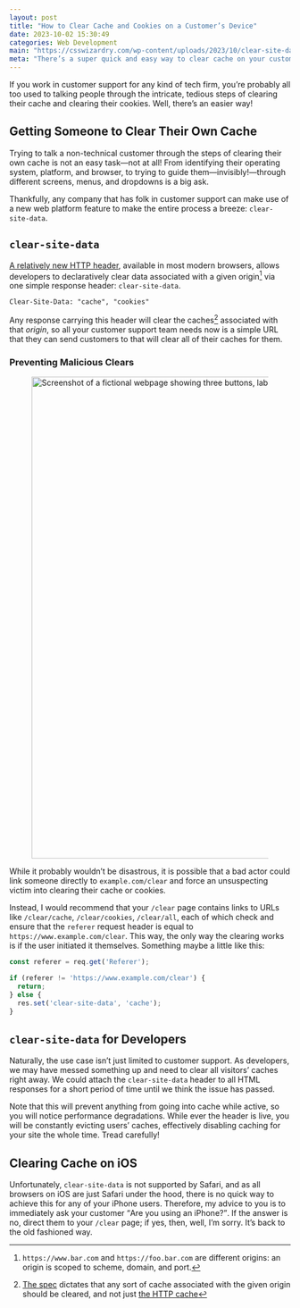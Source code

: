 ```yaml
---
layout: post
title: "How to Clear Cache and Cookies on a Customer’s Device"
date: 2023-10-02 15:30:49
categories: Web Development
main: "https://csswizardry.com/wp-content/uploads/2023/10/clear-site-data.png?1"
meta: "There’s a super quick and easy way to clear cache on your customers’ devices. Are you using it yet?"
---
```


If you work in customer support for any kind of tech firm, you’re probably all
too used to talking people through the intricate, tedious steps of clearing
their cache and clearing their cookies. Well, there’s an easier way!

## Getting Someone to Clear Their Own Cache

Trying to talk a non-technical customer through the steps of clearing their own
cache is not an easy task—not at all! From identifying their operating system,
platform, and browser, to trying to guide them—invisibly!—through different
screens, menus, and dropdowns is a big ask.

Thankfully, any company that has folk in customer support can make use of a new
web platform feature to make the entire process a breeze: `clear-site-data`.

## `clear-site-data`

[A relatively new HTTP
header](https://developer.mozilla.org/en-US/docs/Web/HTTP/Headers/Clear-Site-Data),
available in most modern browsers, allows developers to declaratively clear data
associated with a given origin[^1] via one simple response header:
`clear-site-data`.

```http
Clear-Site-Data: "cache", "cookies"
```

Any response carrying this header will clear the caches[^2] associated with that
_origin_, so all your customer support team needs now is a simple URL that they
can send customers to that will clear all of their caches for them.

### Preventing Malicious Clears

<figure>
<img src="{{ site.cloudinary }}/wp-content/uploads/2023/10/clear-site-data.png?1" alt="Screenshot of a fictional webpage showing three buttons, labelled ‘Clear cache’, ‘Clear cookies’, and ‘Clear all’." loading="lazy" width="1500" height="863" />
</figure>

While it probably wouldn’t be disastrous, it is possible that a bad actor could
link someone directly to `example.com/clear` and force an unsuspecting victim
into clearing their cache or cookies.

Instead, I would recommend that your `/clear` page contains links to URLs like
`/clear/cache`, `/clear/cookies`, `/clear/all`, each of which check and ensure
that the `referer` request header is equal to `https://www.example.com/clear`.
This way, the only way the clearing works is if the user initiated it
themselves. Something maybe a little like this:

```js
const referer = req.get('Referer');

if (referer != 'https://www.example.com/clear') {
  return;
} else {
  res.set('clear-site-data', 'cache');
}
```

## `clear-site-data` for Developers

Naturally, the use case isn’t just limited to customer support. As developers,
we may have messed something up and need to clear all visitors’ caches right
away. We could attach the `clear-site-data` header to all HTML responses for
a short period of time until we think the issue has passed.

Note that this will prevent anything from going into cache while active, so you
will notice performance degradations. While ever the header is live, you will be
constantly evicting users’ caches, effectively disabling caching for your site
the whole time. Tread carefully!

## Clearing Cache on iOS

Unfortunately, `clear-site-data` is not supported by Safari, and as all browsers
on iOS are just Safari under the hood, there is no quick way to achieve this for
any of your iPhone users. Therefore, my advice to you is to immediately ask your
customer <q>Are you using an iPhone?</q>. If the answer is no, direct them to
your `/clear` page; if yes, then, well, I’m sorry. It’s back to the old
fashioned way.

[^1]: `https://www.bar.com` and `https://foo.bar.com` are different origins: an origin is scoped to scheme, domain, and port.
[^2]: [The spec](https://w3c.github.io/webappsec-clear-site-data/#clear-cache) dictates that any sort of cache associated with the given origin should be cleared, and not just [the HTTP cache](https://csswizardry.com/2019/03/cache-control-for-civilians/)
